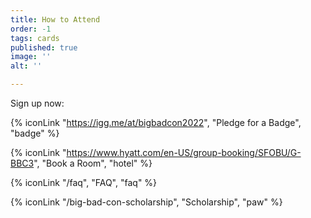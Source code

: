 ```yaml
---
title: How to Attend
order: -1
tags: cards
published: true
image: ''
alt: ''

---
```

Sign up now:

{% iconLink "https://igg.me/at/bigbadcon2022", "Pledge for a Badge", "badge" %}

{% iconLink "https://www.hyatt.com/en-US/group-booking/SFOBU/G-BBC3", "Book a Room", "hotel" %}

{% iconLink "/faq", "FAQ", "faq" %}

{% iconLink "/big-bad-con-scholarship", "Scholarship", "paw" %}